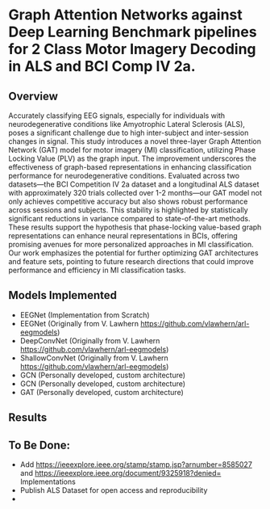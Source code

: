 # Graph Attention Networks against Deep Learning Benchmark pipelines for 2 Class Motor Imagery Decoding in ALS and BCI Comp IV 2a. 
## Overview
Accurately classifying EEG signals, especially for individuals with neurodegenerative conditions like Amyotrophic Lateral Sclerosis (ALS), poses a significant challenge due to high inter-subject and inter-session changes in signal. This study introduces a novel three-layer Graph Attention Network (GAT) model for motor imagery (MI) classification, utilizing Phase Locking Value (PLV) as the graph input. The improvement underscores the effectiveness of graph-based representations in enhancing classification performance for neurodegenerative conditions. Evaluated across two datasets—the BCI Competition IV 2a dataset and a longitudinal ALS dataset with approximately 320 trials collected over 1-2 months—our GAT model not only achieves competitive accuracy but also shows robust performance across sessions and subjects. This stability is highlighted by statistically significant reductions in variance compared to state-of-the-art methods. These results support the hypothesis that phase-locking value-based graph representations can enhance neural representations in BCIs, offering promising avenues for more personalized approaches in MI classification. Our work emphasizes the potential for further optimizing GAT architectures and feature sets, pointing to future research directions that could improve performance and efficiency in MI classification tasks.

## Models Implemented
- EEGNet (Implementation from Scratch)
- EEGNet (Originally from V. Lawhern https://github.com/vlawhern/arl-eegmodels)
- DeepConvNet (Originally from V. Lawhern https://github.com/vlawhern/arl-eegmodels)
- ShallowConvNet (Originally from V. Lawhern https://github.com/vlawhern/arl-eegmodels)
- GCN (Personally developed, custom architecture)
- GCN (Personally developed, custom architecture)
- GAT (Personally developed, custom architecture)

## Results


## To Be Done:
- Add https://ieeexplore.ieee.org/stamp/stamp.jsp?arnumber=8585027 and https://ieeexplore.ieee.org/document/9325918?denied= Implementations
- Publish ALS Dataset for open access and reproducibility
- 
